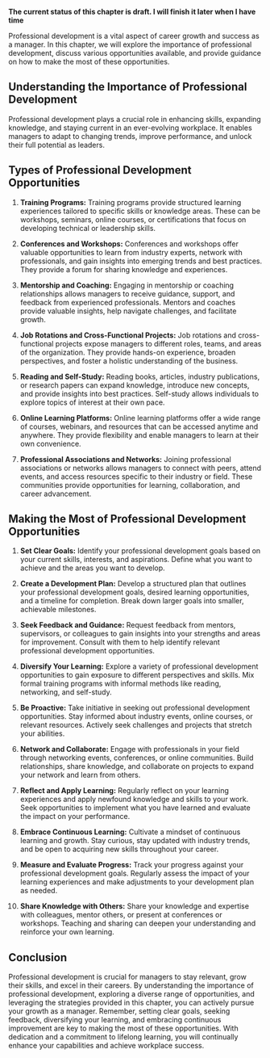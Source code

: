 **The current status of this chapter is draft. I will finish it later when I have time**

Professional development is a vital aspect of career growth and success as a manager. In this chapter, we will explore the importance of professional development, discuss various opportunities available, and provide guidance on how to make the most of these opportunities.

**Understanding the Importance of Professional Development**
------------------------------------------------------------

Professional development plays a crucial role in enhancing skills, expanding knowledge, and staying current in an ever-evolving workplace. It enables managers to adapt to changing trends, improve performance, and unlock their full potential as leaders.

**Types of Professional Development Opportunities**
---------------------------------------------------

1. **Training Programs:** Training programs provide structured learning experiences tailored to specific skills or knowledge areas. These can be workshops, seminars, online courses, or certifications that focus on developing technical or leadership skills.

2. **Conferences and Workshops:** Conferences and workshops offer valuable opportunities to learn from industry experts, network with professionals, and gain insights into emerging trends and best practices. They provide a forum for sharing knowledge and experiences.

3. **Mentorship and Coaching:** Engaging in mentorship or coaching relationships allows managers to receive guidance, support, and feedback from experienced professionals. Mentors and coaches provide valuable insights, help navigate challenges, and facilitate growth.

4. **Job Rotations and Cross-Functional Projects:** Job rotations and cross-functional projects expose managers to different roles, teams, and areas of the organization. They provide hands-on experience, broaden perspectives, and foster a holistic understanding of the business.

5. **Reading and Self-Study:** Reading books, articles, industry publications, or research papers can expand knowledge, introduce new concepts, and provide insights into best practices. Self-study allows individuals to explore topics of interest at their own pace.

6. **Online Learning Platforms:** Online learning platforms offer a wide range of courses, webinars, and resources that can be accessed anytime and anywhere. They provide flexibility and enable managers to learn at their own convenience.

7. **Professional Associations and Networks:** Joining professional associations or networks allows managers to connect with peers, attend events, and access resources specific to their industry or field. These communities provide opportunities for learning, collaboration, and career advancement.

**Making the Most of Professional Development Opportunities**
-------------------------------------------------------------

1. **Set Clear Goals:** Identify your professional development goals based on your current skills, interests, and aspirations. Define what you want to achieve and the areas you want to develop.

2. **Create a Development Plan:** Develop a structured plan that outlines your professional development goals, desired learning opportunities, and a timeline for completion. Break down larger goals into smaller, achievable milestones.

3. **Seek Feedback and Guidance:** Request feedback from mentors, supervisors, or colleagues to gain insights into your strengths and areas for improvement. Consult with them to help identify relevant professional development opportunities.

4. **Diversify Your Learning:** Explore a variety of professional development opportunities to gain exposure to different perspectives and skills. Mix formal training programs with informal methods like reading, networking, and self-study.

5. **Be Proactive:** Take initiative in seeking out professional development opportunities. Stay informed about industry events, online courses, or relevant resources. Actively seek challenges and projects that stretch your abilities.

6. **Network and Collaborate:** Engage with professionals in your field through networking events, conferences, or online communities. Build relationships, share knowledge, and collaborate on projects to expand your network and learn from others.

7. **Reflect and Apply Learning:** Regularly reflect on your learning experiences and apply newfound knowledge and skills to your work. Seek opportunities to implement what you have learned and evaluate the impact on your performance.

8. **Embrace Continuous Learning:** Cultivate a mindset of continuous learning and growth. Stay curious, stay updated with industry trends, and be open to acquiring new skills throughout your career.

9. **Measure and Evaluate Progress:** Track your progress against your professional development goals. Regularly assess the impact of your learning experiences and make adjustments to your development plan as needed.

10. **Share Knowledge with Others:** Share your knowledge and expertise with colleagues, mentor others, or present at conferences or workshops. Teaching and sharing can deepen your understanding and reinforce your own learning.

**Conclusion**
--------------

Professional development is crucial for managers to stay relevant, grow their skills, and excel in their careers. By understanding the importance of professional development, exploring a diverse range of opportunities, and leveraging the strategies provided in this chapter, you can actively pursue your growth as a manager. Remember, setting clear goals, seeking feedback, diversifying your learning, and embracing continuous improvement are key to making the most of these opportunities. With dedication and a commitment to lifelong learning, you will continually enhance your capabilities and achieve workplace success.
